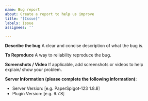 ```yaml
---
name: Bug report
about: Create a report to help us improve
title: "[Issue]"
labels: Issue
assignees: ''

---
```


**Describe the bug**
A clear and concise description of what the bug is.

**To Reproduce**
A way to reliability reproduce the bug.

**Screenshots / Video**
If applicable, add screenshots or videos to help explain/ show your problem.

**Server Information (please complete the following information):**
- Server Version: [e.g. PaperSpigot-123 1.8.8]
- Plugin Version: [e.g. 6.7.8]
